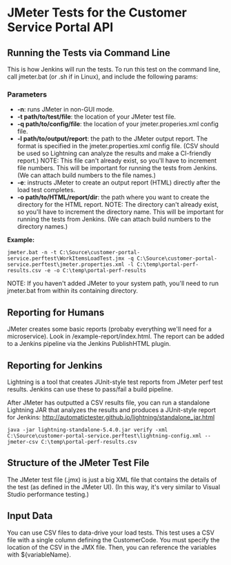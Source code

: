 # JMeter Tests for the Customer Service Portal API 

## Running the Tests via Command Line
This is how Jenkins will run the tests. To run this test on the command line, call jmeter.bat (or .sh if in Linux), and include the following params:

### Parameters
* __-n__: runs JMeter in non-GUI mode.
* __-t path/to/test/file__: the location of your JMeter test file.
* __-q path/to/config/file__: the location of your jmeter.properies.xml config file.
* __-l path/to/output/report__: the path to the JMeter output report. The format is specified in the jmeter.properties.xml config file. (CSV should be used so Lightning can analyze the results and make a CI-friendly report.) NOTE: This file can't already exist, so you'll have to increment file numbers. This will be important for running the tests from Jenkins. (We can attach build numbers to the file names.)
* __-e__: instructs JMeter to create an output report (HTML) directly after the load test completes.
* __-o path/to/HTML/report/dir__: the path where you want to create the directory for the HTML report. NOTE: The directory can't already exist, so you'll have to increment the directory name. This will be important for running the tests from Jenkins. (We can attach build numbers to the directory names.)

__Example:__
```
jmeter.bat -n -t C:\Source\customer-portal-service.perftest\WorkItemsLoadTest.jmx -q C:\Source\customer-portal-service.perftest\jmeter.properties.xml -l C:\temp\portal-perf-results.csv -e -o C:\temp\portal-perf-results
```

NOTE: If you haven't added JMeter to your system path, you'll need to run jmeter.bat from within its containing directory.

## Reporting for Humans
JMeter creates some basic reports (probaby everything we'll need for a microservice). Look in /example-report/index.html. The report can be added to a Jenkins pipeline via the Jenkins PublishHTML plugin.

## Reporting for Jenkins
Lightning is a tool that creates JUnit-style test reports from JMeter perf test results. Jenkins can use these to pass/fail a build pipeline.

After JMeter has outputted a CSV results file, you can run a standalone Lightning JAR that analyzes the results and produces a JUnit-style report for Jenkins: http://automatictester.github.io/lightning/standalone_jar.html

```
java -jar lightning-standalone-5.4.0.jar verify -xml C:\Source\customer-portal-service.perftest\lightning-config.xml --jmeter-csv C:\temp\portal-perf-results.csv
```

## Structure of the JMeter Test File
The JMeter test file (.jmx) is just a big XML file that contains the details of the test (as defined in the JMeter UI). (In this way, it's very similar to Visual Studio performance testing.)

## Input Data
You can use CSV files to data-drive your load tests. This test uses a CSV file with a single column defining the CustomerCode. You must specify the location of the CSV in the JMX file. Then, you can reference the variables with ${variableName}.

